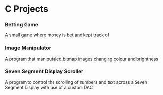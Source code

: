 # C Projects

### Betting Game
A small game where money is bet and kept track of
### Image Manipulator
A program that maniputaled bitmap images changing colour and brightness
### Seven Segment Display Scroller
A program to control the scrolling of numbers and text across a Seven Segment Display with use of a custom DAC
